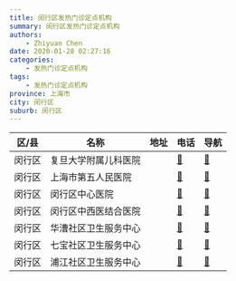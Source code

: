 ```yaml
---
title: 闵行区发热门诊定点机构
summary: 闵行区发热门诊定点机构
authors: 
    - Zhiyuan Chen
date: 2020-01-28 02:27:16
categories: 
    - 发热门诊定点机构
tags: 
    - 发热门诊定点机构
province: 上海市
city: 闵行区
suburb: 闵行区
---
```


|  区/县  |  名称  |  地址  |  电话  |  导航  |
|------|-------|------|------|------|
|  闵行区  |  复旦大学附属儿科医院  |    |  [🧭](https://ditu.amap.com/search?query=复旦大学附属儿科医院)  |  [🧭](https://ditu.amap.com/search?query=复旦大学附属儿科医院)  
|  闵行区  |  上海市第五人民医院  |    |  [🧭](https://ditu.amap.com/search?query=上海市第五人民医院)  |  [🧭](https://ditu.amap.com/search?query=上海市第五人民医院)  
|  闵行区  |  闵行区中心医院  |    |  [🧭](https://ditu.amap.com/search?query=闵行区中心医院)  |  [🧭](https://ditu.amap.com/search?query=闵行区中心医院)  
|  闵行区  |  闵行区中西医结合医院  |    |  [🧭](https://ditu.amap.com/search?query=闵行区中西医结合医院)  |  [🧭](https://ditu.amap.com/search?query=闵行区中西医结合医院)  
|  闵行区  |  华漕社区卫生服务中心  |    |  [🧭](https://ditu.amap.com/search?query=华漕社区卫生服务中心)  |  [🧭](https://ditu.amap.com/search?query=华漕社区卫生服务中心)  
|  闵行区  |  七宝社区卫生服务中心  |    |  [🧭](https://ditu.amap.com/search?query=七宝社区卫生服务中心)  |  [🧭](https://ditu.amap.com/search?query=七宝社区卫生服务中心)  
|  闵行区  |  浦江社区卫生服务中心  |    |  [🧭](https://ditu.amap.com/search?query=浦江社区卫生服务中心)  |  [🧭](https://ditu.amap.com/search?query=浦江社区卫生服务中心)  

